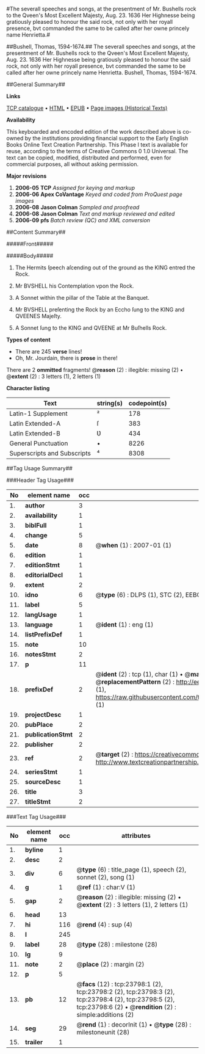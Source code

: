 #The severall speeches and songs, at the presentment of Mr. Bushells rock to the Qveen's Most Excellent Majesty, Aug. 23. 1636 Her Highnesse being gratiously pleased to honour the said rock, not only with her royall presence, bvt commanded the same to be called after her owne princely name Henrietta.#

##Bushell, Thomas, 1594-1674.##
The severall speeches and songs, at the presentment of Mr. Bushells rock to the Qveen's Most Excellent Majesty, Aug. 23. 1636 Her Highnesse being gratiously pleased to honour the said rock, not only with her royall presence, bvt commanded the same to be called after her owne princely name Henrietta.
Bushell, Thomas, 1594-1674.

##General Summary##

**Links**

[TCP catalogue](http://www.ota.ox.ac.uk/tcp/)  • 
[HTML](http://tei.it.ox.ac.uk/tcp/Texts-HTML/free/A17/A17344.html)  • 
[EPUB](http://tei.it.ox.ac.uk/tcp/Texts-EPUB/free/A17/A17344.epub) • 
[Page images (Historical Texts)](https://data.historicaltexts.jisc.ac.uk/view?pubId=eebo-20192021e&pageId=eebo-20192021e-23798-1)

**Availability**

This keyboarded and encoded edition of the
	       work described above is co-owned by the institutions
	       providing financial support to the Early English Books
	       Online Text Creation Partnership. This Phase I text is
	       available for reuse, according to the terms of Creative
	       Commons 0 1.0 Universal. The text can be copied,
	       modified, distributed and performed, even for
	       commercial purposes, all without asking permission.

**Major revisions**

1. __2006-05__ __TCP__ *Assigned for keying and markup*
1. __2006-06__ __Apex CoVantage__ *Keyed and coded from ProQuest page images*
1. __2006-08__ __Jason Colman__ *Sampled and proofread*
1. __2006-08__ __Jason Colman__ *Text and markup reviewed and edited*
1. __2006-09__ __pfs__ *Batch review (QC) and XML conversion*

##Content Summary##

#####Front#####

#####Body#####

1. The Hermits ſpeech aſcending out of the ground as the KING entred the Rock.

1. Mr BVSHELL his Contemplation vpon the Rock.

1. A Sonnet within the pillar of the Table at the Banquet.

1. Mr BVSHELL preſenting the Rock by an Eccho ſung to the KING and QVEENES Majeſty.

1. A Sonnet ſung to the KING and QVEENE at Mr Buſhells Rock.

**Types of content**

  * There are 245 **verse** lines!
  * Oh, Mr. Jourdain, there is **prose** in there!

There are 2 **ommitted** fragments! 
 @__reason__ (2) : illegible: missing (2)  •  @__extent__ (2) : 3 letters (1), 2 letters (1)

**Character listing**


|Text|string(s)|codepoint(s)|
|---|---|---|
|Latin-1 Supplement|²|178|
|Latin Extended-A|ſ|383|
|Latin Extended-B|Ʋ|434|
|General Punctuation|•|8226|
|Superscripts             and Subscripts|⁴|8308|

##Tag Usage Summary##

###Header Tag Usage###

|No|element name|occ|attributes|
|---|---|---|---|
|1.|__author__|3||
|2.|__availability__|1||
|3.|__biblFull__|1||
|4.|__change__|5||
|5.|__date__|8| @__when__ (1) : 2007-01 (1)|
|6.|__edition__|1||
|7.|__editionStmt__|1||
|8.|__editorialDecl__|1||
|9.|__extent__|2||
|10.|__idno__|6| @__type__ (6) : DLPS (1), STC (2), EEBO-CITATION (1), OCLC (1), VID (1)|
|11.|__label__|5||
|12.|__langUsage__|1||
|13.|__language__|1| @__ident__ (1) : eng (1)|
|14.|__listPrefixDef__|1||
|15.|__note__|10||
|16.|__notesStmt__|2||
|17.|__p__|11||
|18.|__prefixDef__|2| @__ident__ (2) : tcp (1), char (1)  •  @__matchPattern__ (2) : ([0-9\-]+):([0-9IVX]+) (1), (.+) (1)  •  @__replacementPattern__ (2) : http://eebo.chadwyck.com/downloadtiff?vid=$1&page=$2 (1), https://raw.githubusercontent.com/textcreationpartnership/Texts/master/tcpchars.xml#$1 (1)|
|19.|__projectDesc__|1||
|20.|__pubPlace__|2||
|21.|__publicationStmt__|2||
|22.|__publisher__|2||
|23.|__ref__|2| @__target__ (2) : https://creativecommons.org/publicdomain/zero/1.0/ (1), http://www.textcreationpartnership.org/docs/. (1)|
|24.|__seriesStmt__|1||
|25.|__sourceDesc__|1||
|26.|__title__|3||
|27.|__titleStmt__|2||


###Text Tag Usage###

|No|element name|occ|attributes|
|---|---|---|---|
|1.|__byline__|1||
|2.|__desc__|2||
|3.|__div__|6| @__type__ (6) : title_page (1), speech (2), sonnet (2), song (1)|
|4.|__g__|1| @__ref__ (1) : char:V (1)|
|5.|__gap__|2| @__reason__ (2) : illegible: missing (2)  •  @__extent__ (2) : 3 letters (1), 2 letters (1)|
|6.|__head__|13||
|7.|__hi__|116| @__rend__ (4) : sup (4)|
|8.|__l__|245||
|9.|__label__|28| @__type__ (28) : milestone (28)|
|10.|__lg__|9||
|11.|__note__|2| @__place__ (2) : margin (2)|
|12.|__p__|5||
|13.|__pb__|12| @__facs__ (12) : tcp:23798:1 (2), tcp:23798:2 (2), tcp:23798:3 (2), tcp:23798:4 (2), tcp:23798:5 (2), tcp:23798:6 (2)  •  @__rendition__ (2) : simple:additions (2)|
|14.|__seg__|29| @__rend__ (1) : decorInit (1)  •  @__type__ (28) : milestoneunit (28)|
|15.|__trailer__|1||
